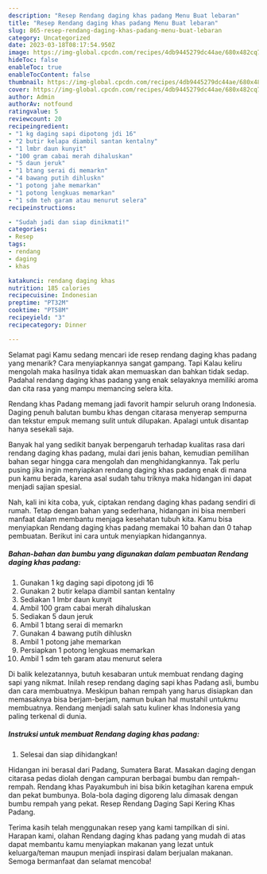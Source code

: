 ```yaml
---
description: "Resep Rendang daging khas padang Menu Buat lebaran"
title: "Resep Rendang daging khas padang Menu Buat lebaran"
slug: 865-resep-rendang-daging-khas-padang-menu-buat-lebaran
category: Uncategorized
date: 2023-03-18T08:17:54.950Z
image: https://img-global.cpcdn.com/recipes/4db9445279dc44ae/680x482cq70/rendang-daging-khas-padang-foto-resep-utama.jpg
hideToc: false
enableToc: true
enableTocContent: false
thumbnail: https://img-global.cpcdn.com/recipes/4db9445279dc44ae/680x482cq70/rendang-daging-khas-padang-foto-resep-utama.jpg
cover: https://img-global.cpcdn.com/recipes/4db9445279dc44ae/680x482cq70/rendang-daging-khas-padang-foto-resep-utama.jpg
author: Admin
authorAv: notfound
ratingvalue: 5
reviewcount: 20
recipeingredient:
- "1 kg daging sapi dipotong jdi 16"
- "2 butir kelapa diambil santan kentalny"
- "1 lmbr daun kunyit"
- "100 gram cabai merah dihaluskan"
- "5 daun jeruk"
- "1 btang serai di memarkn"
- "4 bawang putih dihluskn"
- "1 potong jahe memarkan"
- "1 potong lengkuas memarkan"
- "1 sdm teh garam atau menurut selera"
recipeinstructions:

- "Sudah jadi dan siap dinikmati!"
categories:
- Resep
tags:
- rendang
- daging
- khas

katakunci: rendang daging khas 
nutrition: 185 calories
recipecuisine: Indonesian
preptime: "PT32M"
cooktime: "PT58M"
recipeyield: "3"
recipecategory: Dinner

---
```



Selamat pagi Kamu sedang mencari ide resep rendang daging khas padang yang menarik? Cara menyiapkannya sangat gampang. Tapi Kalau keliru mengolah maka hasilnya tidak akan memuaskan dan bahkan tidak sedap. Padahal rendang daging khas padang yang enak selayaknya memiliki aroma dan cita rasa yang mampu memancing selera kita.


Rendang khas Padang memang jadi favorit hampir seluruh orang Indonesia. Daging penuh balutan bumbu khas dengan citarasa menyerap sempurna dan tekstur empuk memang sulit untuk dilupakan. Apalagi untuk disantap hanya sesekali saja.

Banyak hal yang sedikit banyak berpengaruh terhadap kualitas rasa dari rendang daging khas padang, mulai dari jenis bahan, kemudian pemilihan bahan segar hingga cara mengolah dan menghidangkannya. Tak perlu pusing jika ingin menyiapkan rendang daging khas padang enak di mana pun kamu berada, karena asal sudah tahu triknya maka hidangan ini dapat menjadi sajian spesial.


Nah, kali ini kita coba, yuk, ciptakan rendang daging khas padang sendiri di rumah. Tetap dengan bahan yang sederhana, hidangan ini bisa memberi manfaat dalam membantu menjaga kesehatan tubuh kita. Kamu bisa menyiapkan Rendang daging khas padang memakai 10 bahan dan 0 tahap pembuatan. Berikut ini cara untuk menyiapkan hidangannya.

<!--inarticleads1-->

##### Bahan-bahan dan bumbu yang digunakan dalam pembuatan Rendang daging khas padang:

1. Gunakan 1 kg daging sapi dipotong jdi 16
1. Gunakan 2 butir kelapa diambil santan kentalny
1. Sediakan 1 lmbr daun kunyit
1. Ambil 100 gram cabai merah dihaluskan
1. Sediakan 5 daun jeruk
1. Ambil 1 btang serai di memarkn
1. Gunakan 4 bawang putih dihluskn
1. Ambil 1 potong jahe memarkan
1. Persiapkan 1 potong lengkuas memarkan
1. Ambil 1 sdm teh garam atau menurut selera


Di balik kelezatannya, butuh kesabaran untuk membuat rendang daging sapi yang nikmat. Inilah resep rendang daging sapi khas Padang asli, bumbu dan cara membuatnya. Meskipun bahan rempah yang harus disiapkan dan memasaknya bisa berjam-berjam, namun bukan hal mustahil untukmu membuatnya. Rendang menjadi salah satu kuliner khas Indonesia yang paling terkenal di dunia. 

<!--inarticleads2-->

##### Instruksi untuk membuat Rendang daging khas padang:


1. Selesai dan siap dihidangkan!

Hidangan ini berasal dari Padang, Sumatera Barat. Masakan daging dengan citarasa pedas diolah dengan campuran berbagai bumbu dan rempah-rempah. Rendang khas Payakumbuh ini bisa bikin ketagihan karena empuk dan pekat bumbunya. Bola-bola daging digoreng lalu dimasak dengan bumbu rempah yang pekat. Resep Rendang Daging Sapi Kering Khas Padang. 

Terima kasih telah menggunakan resep yang kami tampilkan di sini. Harapan kami, olahan Rendang daging khas padang yang mudah di atas dapat membantu kamu menyiapkan makanan yang lezat untuk keluarga/teman maupun menjadi inspirasi dalam berjualan makanan. Semoga bermanfaat dan selamat mencoba!
